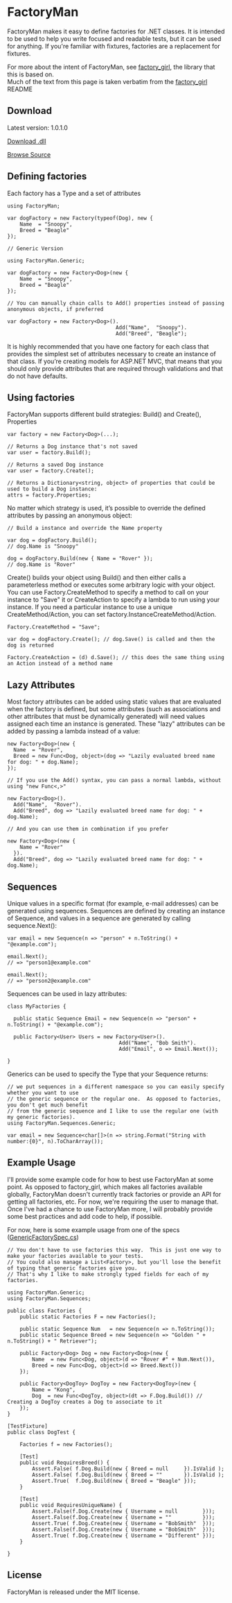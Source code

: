 FactoryMan
==========

FactoryMan makes it easy to define factories for .NET classes.  It is intended to be used to help you 
write focused and readable tests, but it can be used for anything.  If you're familiar with fixtures, 
factories are a replacement for fixtures.

For more about the intent of FactoryMan, see [factory_girl][], the library that this is based on.  
Much of the text from this page is taken verbatim from the [factory_girl][] README

Download
--------

Latest version: 1.0.1.0

[Download .dll][]

[Browse Source][]

Defining factories
------------------

Each factory has a Type and a set of attributes

    using FactoryMan;

    var dogFactory = new Factory(typeof(Dog), new {
        Name  = "Snoopy",
        Breed = "Beagle"
    });

    // Generic Version

    using FactoryMan.Generic;

    var dogFactory = new Factory<Dog>(new {
        Name  = "Snoopy",
        Breed = "Beagle"
    });

    // You can manually chain calls to Add() properties instead of passing anonymous objects, if preferred

    var dogFactory = new Factory<Dog>().
                                       Add("Name",  "Snoopy").
                                       Add("Breed", "Beagle");

It is highly recommended that you have one factory for each class that provides the simplest set of attributes necessary to create an instance of that class. If you’re creating models for ASP.NET MVC, that means that you should only provide attributes that are required through validations and that do not have defaults.

Using factories
---------------

FactoryMan supports different build strategies: Build() and Create(), Properties
    
    var factory = new Factory<Dog>(...);

    // Returns a Dog instance that's not saved
    var user = factory.Build();

    // Returns a saved Dog instance
    var user = factory.Create();

    // Returns a Dictionary<string, object> of properties that could be used to build a Dog instance:
    attrs = factory.Properties;

No matter which strategy is used, it’s possible to override the defined attributes by passing an anonymous object:

    // Build a instance and override the Name property

    var dog = dogFactory.Build();
    // dog.Name is "Snoopy"

    dog = dogFactory.Build(new { Name = "Rover" });
    // dog.Name is "Rover"

Create() builds your object using Build() and then either calls a parameterless method or executes some arbitrary logic with your object.  You can use Factory.CreateMethod to specify a method to call on your instance to "Save" it or CreateAction to specify a lambda to run using your instance.  If you need a particular instance to use a unique CreateMethod/Action, you can set factory.InstanceCreateMethod/Action.

    Factory.CreateMethod = "Save";

    var dog = dogFactory.Create(); // dog.Save() is called and then the dog is returned

    Factory.CreateAction = (d) d.Save(); // this does the same thing using an Action instead of a method name
 
Lazy Attributes
---------------

Most factory attributes can be added using static values that are evaluated when the factory is defined, but some attributes (such as associations and other attributes that must be dynamically generated) will need values assigned each time an instance is generated. These "lazy" attributes can be added by passing a lambda instead of a value:

    new Factory<Dog>(new {
      Name  = "Rover",
      Breed = new Func<Dog, object>(dog => "Lazily evaluated breed name for dog: " + dog.Name);
    });

    // If you use the Add() syntax, you can pass a normal lambda, without using "new Func<,>"

    new Factory<Dog>().
      Add("Name",  "Rover").
      Add("Breed", dog => "Lazily evaluated breed name for dog: " + dog.Name);

    // And you can use them in combination if you prefer

    new Factory<Dog>(new {
        Name = "Rover"
      }).
      Add("Breed", dog => "Lazily evaluated breed name for dog: " + dog.Name);

Sequences
---------

Unique values in a specific format (for example, e-mail addresses) can be generated using sequences. Sequences are defined by creating an instance of Sequence, and values in a sequence are generated by calling sequence.Next():

    var email = new Sequence(n => "person" + n.ToString() + "@example.com");

    email.Next();
    // => "person1@example.com"

    email.Next();
    // => "person2@example.com"

Sequences can be used in lazy attributes:

    class MyFactories {

      public static Sequence Email = new Sequence(n => "person" + n.ToString() + "@example.com");

      public Factory<User> Users = new Factory<User>().
                                        Add("Name", "Bob Smith").
                                        Add("Email", o => Email.Next());

    }

Generics can be used to specify the Type that your Sequence returns:

    // we put sequences in a different namespace so you can easily specify whether you want to use 
    // the generic sequence or the regular one.  As opposed to factories, you don't get much benefit 
    // from the generic sequence and I like to use the regular one (with my generic factories).
    using FactoryMan.Sequences.Generic;

    var email = new Sequence<char[]>(n => string.Format("String with number:{0}", n).ToCharArray());

Example Usage
-------------

I'll provide some example code for how to best use FactoryMan at some point.  As opposed to factory_girl, 
which makes all factories available globally, FactoryMan doesn't currently track factories or provide an 
API for getting all factories, etc.  For now, we're requiring the user to manage that.  Once I've had a 
chance to use FactoryMan more, I will probably provide some best practices and add code to help, if possible.

For now, here is some example usage from one of the specs ([GenericFactorySpec.cs](http://github.com/remi/FactoryMan/blob/master/Specs/GenericFactorySpec.cs#L10-36))

    // You don't have to use factories this way.  This is just one way to make your factories available to your tests.
    // You could also manage a List<Factory>, but you'll lose the benefit of typing that generic factories give you.
    // That's why I like to make strongly typed fields for each of my factories.

    using FactoryMan.Generic;
    using FactoryMan.Sequences;

    public class Factories {
        public static Factories F = new Factories();

        public static Sequence Num   = new Sequence(n => n.ToString());
        public static Sequence Breed = new Sequence(n => "Golden " + n.ToString() + " Retriever");

        public Factory<Dog> Dog = new Factory<Dog>(new {
            Name  = new Func<Dog, object>(d => "Rover #" + Num.Next()),
            Breed = new Func<Dog, object>(d => Breed.Next())
        });

        public Factory<DogToy> DogToy = new Factory<DogToy>(new {
            Name = "Kong",
            Dog  = new Func<DogToy, object>(dt => F.Dog.Build()) // Creating a DogToy creates a Dog to associate to it
        });
    }

    [TestFixture]
    public class DogTest {

        Factories f = new Factories();

        [Test]
        public void RequiresBreed() {
            Assert.False( f.Dog.Build(new { Breed = null     }).IsValid );
            Assert.False( f.Dog.Build(new { Breed = ""       }).IsValid );
            Assert.True(  f.Dog.Build(new { Breed = "Beagle" }));
        }

        [Test]
        public void RequiresUniqueName) {
            Assert.False(f.Dog.Create(new { Username = null        }));
            Assert.False(f.Dog.Create(new { Username = ""          }));
            Assert.True( f.Dog.Create(new { Username = "BobSmith"  }));
            Assert.False(f.Dog.Create(new { Username = "BobSmith"  }));
            Assert.True( f.Dog.Create(new { Username = "Different" }));
        }

    }

License
-------

FactoryMan is released under the MIT license.

[factory_girl]:  http://github.com/thoughtbot/factory_girl
[Download .dll]: http://github.com/remi/FactoryMan/raw/1.0.1.0/FactoryMan/bin/Debug/FactoryMan.dll
[Browse Source]: http://github.com/remi/FactoryMan/tree/1.0.1.0
